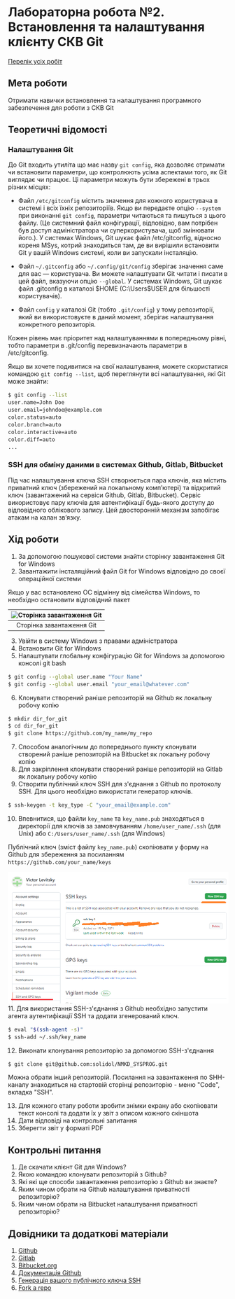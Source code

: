 # Лабораторна робота №2. Встановлення та налаштування клієнту СКВ Git

[Перелік усіх робіт](README.md)

## Мета роботи

Отримати навички встановлення та налаштування програмного забезпечення для роботи з СКВ Git

## Теоретичні відомості

### Налаштування Git

До Git входить утиліта що має назву `git config`, яка дозволяє отримати чи встановити параметри, що контролюють усіма аспектами того, як Git виглядає чи працює. Ці параметри можуть бути збережені в трьох різних місцях:

* Файл `/etc/gitconfig` містить значення для кожного користувача в системі і всіх їхніх репозиторіїв. Якщо ви передаєте опцію `--system` при виконанні `git config`, параметри читаються та пишуться з цього файлу. (Це системний файл конфігурації, відповідно, вам потрібен був доступ адміністратора чи суперкористувача, щоб змінювати його.). У системах Windows, Git шукає файл /etc/gitconfig, відносно кореня MSys, котрий знаходиться там, де ви вирішили встановити Git у вашій Windows системі, коли ви запускали інсталяцію.

* Файл `~/.gitconfig` або `~/.config/git/config` зберігає значення саме для вас — користувача. Ви можете налаштувати Git читати і писати в цей файл, вказуючи опцію `--global`. У системах Windows, Git шукає файл .gitconfig в каталозі $HOME (C:\Users\$USER для більшості користувачів). 

* Файл `config` у каталозі Git (тобто `.git/config`) у тому репозиторії, який ви використовуєте в даний момент, зберігає налаштування конкретного репозиторія.

Кожен рівень має пріоритет над налаштуваннями в попередньому рівні, тобто параметри в .git/config перевизначають параметри в /etc/gitconfig.




Якщо ви хочете подивитися на свої налаштування, можете скористатися командою `git config --list`, щоб переглянути всі налаштування, які Git може знайти:

```bash
$ git config --list
user.name=John Doe
user.email=johndoe@example.com
color.status=auto
color.branch=auto
color.interactive=auto
color.diff=auto
...
```


### SSH для обміну даними в системах Github, Gitlab, Bitbucket

Під час налаштування ключа SSH створюється пара ключів, яка містить приватний ключ (збережений на локальному комп’ютері) та відкритий ключ (завантажений на сервіси Github, Gitlab, Bitbucket). Сервіс використовує пару ключів для автентифікації будь-якого доступу до відповідного облікового запису. Цей двосторонній механізм запобігає атакам на калан зв’язку.

## Хід роботи

1. За допомогою пошукової системи знайти сторінку завантаження Git for Windows
2. Завантажити інсталяційний файл Git for Windows відповідно до своєї операційної системи

Якщо у вас встановлено ОС відмінну від сімейства Windows, то необхідно остановити відповідний пакет

|![Сторінка завантаження Git](img/02-010.png)|
|:--:|
|Сторінка завантаження Git|

3. Увійти в систему Windows з правами адміністратора
4. Встановити Git for Windows
5. Налаштувати глобальну конфігурацію Git for Windows за допомогою консолі git bash
```bash
$ git config --global user.name "Your Name"
$ git config --global user.email "your_email@whatever.com"	
```
6. Клонувати створений раніше репозиторій на Github як локальну робочу копію
```bash
$ mkdir dir_for_git
$ cd dir_for_git
$ git clone https://github.com/my_name/my_repo
```
7. Способом аналогічним до попереднього пункту клонувати створений раніше репозиторій на Bitbucket як локальну робочу копію
8. Для закріплення клонувати створений раніше репозиторій на Gitlab як локальну робочу копію
9. Створити публічний ключ SSH для з'єднання з Github по протоколу SSH. Для цього необхідно використати генератор ключів.
```bash
$ ssh-keygen -t key_type -C "your_email@example.com"
```
10. Впевнитися, що файли `key_name` та `key_name.pub` знаходяться в директорії для ключів за замовчуванням `/home/user_name/.ssh` (для Unix) або `C:/Users/user_name/.ssh` (для Windows)

Публічний ключ (зміст файлу `key_name.pub`) скопіювати у форму на Github для збереження за посиланням `https://github.com/your_name/keys`

![Сторінка додавання рублічного ключа](img/02-020.png)
11. Для використання SSH-з'єднання з Github необхідно запустити агента аутентифікації SSH та додати згенерований ключ.
```bash
$ eval "$(ssh-agent -s)"
$ ssh-add ~/.ssh/key_name
```
12. Виконати клонування репозиторію за допомогою SSH-з'єднання
```bash
$ git clone git@github.com:solidol/NMKD_SYSPROG.git		
```	
Можна обрати інший репозиторій. Посилання на завантаження по SHH-каналу знаходиться на стартовій сторінці репозиторію - меню "Code", вкладка "SSH".

13. Для кожного етапу роботи зробити знімки екрану або скопіювати текст консолі та додати їх у звіт з описом кожного скіншота
14. Дати відповіді на контрольні запитання
15. Зберегти звіт у форматі PDF

## Контрольні питання

1. Де скачати клієнт Git для Windows?
2. Якою командою клонувати репозиторій з Github?
3. Які які ще способи завантаження репозиторію з Github ви знаєте?
4. Яким чином обрати на Github налаштування приватності репозиторію?
5. Яким чином обрати на Bitbucket налаштування приватності репозиторію?

## Довідники та додаткові матеріали

1. [Github](https://github.com/)
2. [Gitlab](https://gitlab.com/)
3. [Bitbucket.org](https://bitbucket.org/)
4. [Документація Github](https://docs.github.com/)
5. [Генерація вашого публічного ключа SSH](https://git-scm.com/book/uk/v2/Git-%D0%BD%D0%B0-%D1%81%D0%B5%D1%80%D0%B2%D0%B5%D1%80%D1%96-%D0%93%D0%B5%D0%BD%D0%B5%D1%80%D0%B0%D1%86%D1%96%D1%8F-%D0%B2%D0%B0%D1%88%D0%BE%D0%B3%D0%BE-%D0%BF%D1%83%D0%B1%D0%BB%D1%96%D1%87%D0%BD%D0%BE%D0%B3%D0%BE-%D0%BA%D0%BB%D1%8E%D1%87%D0%B0-SSH) 
6. [Fork a repo](https://docs.github.com/en/get-started/quickstart/fork-a-repo)